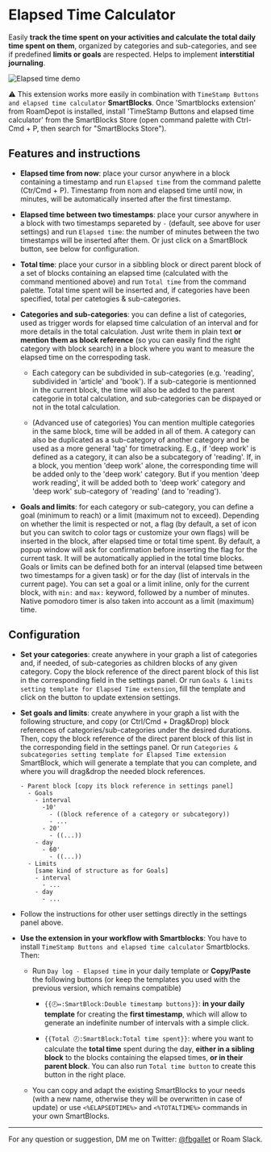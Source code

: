 # Elapsed Time Calculator

Easily **track the time spent on your activities and calculate the total daily time spent on them**, organized by categories and sub-categories, and see if predefined **limits or goals** are respected. Helps to implement **interstitial journaling**.

![Elapsed time demo](https://user-images.githubusercontent.com/74436347/184550335-ac5acde2-c9f9-459b-8e30-ec239abd7041.gif)


⚠️ This extension works more easily in combination with `TimeStamp Buttons and elapsed time calculator` **SmartBlocks**. Once 'Smartblocks extension' from RoamDepot is installed, install 'TimeStamp Buttons and elapsed time calculator' from the SmartBlocks Store (open command palette with Ctrl-Cmd + P, then search for "SmartBlocks Store").

## Features and instructions

- **Elapsed time from now**: place your cursor anywhere in a block containing a timestamp and run `Elapsed time` from the command palette (Ctr/Cmd + P). Timestamp from nom and elapsed time until now, in minutes, will be automatically inserted after the first timestamp.

- **Elapsed time between two timestamps**: place your cursor anywhere in a block with two timestamps separeted by `-` (default, see above for user settings) and run `Elapsed time`: the number of minutes between the two timestamps will be inserted after them. Or just click on a SmartBlock button, see below for configuration.

- **Total time**: place your cursor in a sibbling block or direct parent block of a set of blocks containing an elapsed time (calculated with the command mentioned above) and run `Total time` from the command palette. Total time spent will be inserted and, if categories have been specified, total per catetogies & sub-categories.

- **Categories and sub-categories**: you can define a list of categories, used as trigger words for elapsed time calculation of an interval and for more details in the total calculation. Just write them in plain text **or mention them as block reference** (so you can easily find the right category with block search) in a block where you want to measure the elapsed time on the correspoding task.

  - Each category can be subdivided in sub-categories (e.g. 'reading', subdivided in 'article' and 'book'). If a sub-categorie is mentionned in the current block, the time will also be added to the parent categorie in total calculation, and sub-categories can be dispayed or not in the total calculation.

  - (Advanced use of categories) You can mention multiple categories in the same block, time will be added in all of them. A category can also be duplicated as a sub-category of another category and be used as a more general 'tag' for timetracking. E.g., if 'deep work' is defined as a category, it can also be a subcategory of 'reading'. If, in a block, you mention 'deep work' alone, the corresponding time will be added only to the 'deep work' category. But if you mention 'deep work reading', it will be added both to 'deep work' category and 'deep work' sub-category of 'reading' (and to 'reading').

- **Goals and limits**: for each category or sub-category, you can define a goal (minimum to reach) or a limit (maximum not to exceed). Depending on whether the limit is respected or not, a flag (by default, a set of icon but you can switch to color tags or customize your own flags) will be inserted in the block, after elapsed time or total time spent. By default, a popup window will ask for confirmation before inserting the flag for the current task. It will be automatically applied in the total time blocks. Goals or limits can be defined both for an interval (elapsed time between two timestamps for a given task) or for the day (list of intervals in the current page). You can set a goal or a limit inline, only for the current block, with `min:` and `max:` keyword, followed by a number of minutes. Native pomodoro timer is also taken into account as a limit (maximum) time.

## Configuration

- **Set your categories**: create anywhere in your graph a list of categories and, if needed, of sub-categories as children blocks of any given category. Copy the block reference of the direct parent block of this list in the corresponding field in the settings panel. Or run `Goals & limits setting template for Elapsed Time extension`, fill the template and click on the button to update extension settings.

- **Set goals and limits**: create anywhere in your graph a list with the following structure, and copy (or Ctrl/Cmd + Drag&Drop) block references of categories/sub-categories under the desired durations. Then, copy the block reference of the direct parent block of this list in the corresponding field in the settings panel. Or run `Categories & subcategories setting template for Elapsed Time extension` SmartBlock, which will generate a template that you can complete, and where you will drag&drop the needed block references.

  ```
  - Parent block [copy its block reference in settings panel]
    - Goals
      - interval
        -10'
          - ((block reference of a category or subcategory))
          - ...
        - 20'
          - ((...))
      - day
        - 60'
          - ((...))
    - Limits
      [same kind of structure as for Goals]
      - interval
        - ...
      - day
        - ...
  ```

- Follow the instructions for other user settings directly in the settings panel above.

- **Use the extension in your workflow with Smartblocks**: You have to install `TimeStamp Buttons and elapsed time calculator` Smartblocks. Then:

  - Run `Day log - Elapsed time` in your daily template or **Copy/Paste** the following buttons (or keep the templates you used with the previous version, which remains compatible)

    - `{{🕗↦:SmartBlock:Double timestamp buttons}}`: **in your daily template** for creating the **first timestamp**, which will allow to generate an indefinite number of intervals with a simple click.

    - `{{Total 🕗:SmartBlock:Total time spent}}`: where you want to calculate the **total time** spent during the day, **either in a sibling block** to the blocks containing the elapsed times, **or in their parent block**. You can also run `Total time button` to create this button in the right place.

  - You can copy and adapt the existing SmartBlocks to your needs (with a new name, otherwise they will be overwritten in case of update) or use `<%ELAPSEDTIME%>` and `<%TOTALTIME%>` commands in your own SmartBlocks.

---

For any question or suggestion, DM me on Twitter: [@fbgallet](https://twitter.com/fbgallet) or Roam Slack.
